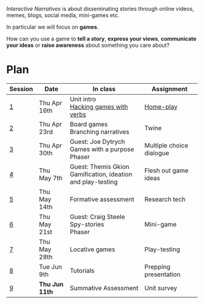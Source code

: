 *Interactive Narratives* is about disseminating stories through online videos, memes, blogs, social media, mini-games etc.

In particular we will focus on **games**.

How can you use a game to **tell a story**, **express your views**, **communicate your ideas** or **raise awareness** about something you care about?


# Plan

Session	| Date			| In class				| Assignment
-------	| -------------	| --------------------	| ------------------------------
[1](sessions/session-01.md)		| Thu Apr 16th 	| Unit intro <br>[Hacking games with verbs](https://github.com/matteomenapace/hacking-games-with-verbs/tree/ravensbourne2015)  | [Home-play](sessions/session-01.md#assignment)
[2](sessions/session-02.md)		| Thu Apr 23rd 	| Board games<br>Branching narratives  | Twine
[3](sessions/session-03.md)		| Thu Apr 30th 	| Guest: Joe Dytrych <br>Games with a purpose<br>Phaser | Multiple choice dialogue
[4](sessions/session-04.md)		| Thu May 7th 	| Guest: Themis Gkion <br>Gamification, ideation and play-testing  | Flesh out game ideas
[5](sessions/session-05.md)		| Thu May 14th 	| Formative assessment  | Research tech
[6](sessions/session-06.md)		| Thu May 21st 	| Guest: Craig Steele <br>Spy-stories<br>Phaser	 | Mini-game
[7](sessions/session-07.md)		| Thu May 28th 	| Locative games  | Play-testing
[8](sessions/session-08.md)		| Tue Jun 9th 	| Tutorials  | Prepping presentation
[9](sessions/session-09.md)		| **Thu Jun 11th** 	| Summative Assessment  | Unit survey



















